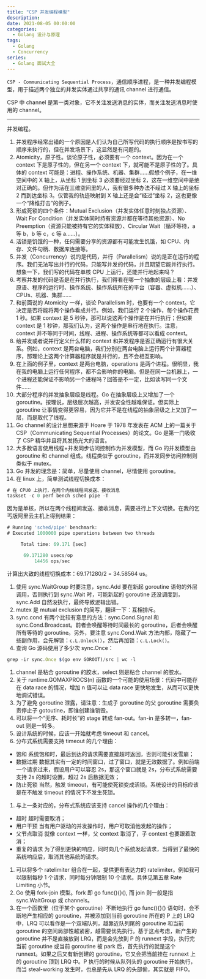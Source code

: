 ```yaml
---
title: "CSP 并发编程模型"
description: 
date: 2021-08-05 00:00:00
categories:
  - Golang 设计与原理
tags:
  - Golang
  - Concurrency
series:	
  - Golang 面试大全
---
```


`CSP - Communicating Sequential Process`，通信顺序进程，是一种并发编程模型，用于描述两个独立的并发实体通过共享的通讯 channel 进行通信。

<!--more-->

CSP 中 channel 是第一类对象，它不关注发送消息的实体，而关注发送消息时使用的 channel。



***

并发编程。

1. 并发程序经常出错的一个原因是人们认为自己所写代码的执行顺序是按书写的顺序来执行的，但在并发场景下，这显然是有问题的。
2. Atomicity，原子性。谈论原子性，必须要有一个 context。因为在一个 context 下是原子性的，但在另一个 context 下，就可能不是原子性的了。具体的 context 可能是：进程、操作系统、机器、集群……假想个例子，在一维空间中的 X 轴上，从坐标 1 到坐标 3 必须要经过坐标 2，这在一维空间中是绝对正确的。但作为活在三维空间里的人，我有很多种办法不经过 X 轴上的坐标 2 而到达坐标 3。仅管我的轨迹映射到 X 轴上还是会“经过”坐标 2，这也更像一个“降维打击”的例子。
3. 形成死锁的四个条件：Mutual Exclusion（并发实体任意时刻独占资源）、Wait For Condition（并发实体同时持有资源并都在等待其他资源）、No Preemption（资源只能被持有它的实体释放）、Circular Wait（循环等待，a 等 b，b 等 c，c 等 a……）。
4. 活锁是饥饿的一种，任何需要分享的资源都有可能发生饥饿，如 CPU、内存、文件句柄、数据库连接等。
5. 并发（Concurrency）说的是代码，并行（Parallelism）说的是正在运行的程序。我们无法写出并行的代码，只能写并发的代码，并且期望它能并行执行。想象一下，我们写的代码在单核 CPU 上运行，还能并行地起来吗？
6. 考察并发的代码是否是在并行执行，我们得看在哪一个抽象的层级上看：并发原语、程序的运行时、操作系统、操作系统所在的平台（容器、虚拟机……）、CPUs、机器、集群……
7. 和前面说的 Atomicity 一样，谈论 Parallelism 时，也要有一个 context。它决定是否将能将两个操作看成并行。例如，我们运行 2 个操作，每个操作花费 1 秒。如果 context 是 5 秒钟，那可以说这两个操作是在并行执行；但如果 context 是 1 秒钟，那我们认为，这两个操作是串行地在执行。注意，context 并不等同于时间，线程、进程、操作系统等都可以看成 context。
8. 给并发或者说并行定义什么样的 context 和并发程序是否正确运行有很大关系。例如，context 是两台电脑，我们分别在两台电脑上运行两个计算器程序，那理论上这两个计算器程序就是并行的，且不会相互影响。
9. 在上面的例子里，context 是两台电脑，operations 是两个进程。很明显，我在我的电脑上运行任何程序，都不会影响你的电脑。但是在同一台机器上，一个进程还能保证不影响另一个进程吗？回答是不一定，比如读写同一个文件……
10. 大部分程序的并发抽象层级是线程。Go 在抽象层级上又增加了一个 goroutine。按理说，层级层次越高，并发安全性越难保证。但实际上 goroutine 让事情变得更容易，因为它并不是在线程的抽象层级之上又加了一层，而是取代了线程。
11. Go channel 的设计思想来源于 Hoare 于 1978 年发表在 ACM 上的一篇关于 CSP（Communicating Sequential Processes）的论文。Go 是第一门吸收了 CSP 精华并且将其发扬光大的语言。
12. 大多数语言使用线程+并发同步访问控制作为并发模型，而 Go 的并发模型由 goroutine 和 channel 组成。线程类似于 goroutine，而并发同步访问控制则类似于 mutex。
13. Go 并发的理念是：简单，尽量使用 channel，尽情使用 goroutine。
14. 在 linux 上，简单测试线程切换成本：

```javascript
# 在 CPU0 上执行，在两个内核线程间发送、接收消息
taskset -c 0 perf bench sched pipe -T
```

因为是单核，所以在两个线程间发送、接收消息，需要进行上下文切换。在我的乞丐版阿里云主机上得到结果：

```javascript
# Running 'sched/pipe' benchmark:
# Executed 1000000 pipe operations between two threads

     Total time: 69.171 [sec]

      69.171280 usecs/op
          14456 ops/sec
```

计算出大致的线程切换成本：69.171280/2 = 34.58564 us。

1. 使用 sync.WaitGroup 时要注意，sync.Add 要在新起 goroutine 语句的外层调用，否则执行到 sync.Wait 时，可能新起的 goroutine 还没调度到，sync.Add 自然没执行，最终导致逻辑出错。
2. mutex 是 mutual exclusion 的简写，翻译一下：互相排斥。
3. sync.cond 有两个比较有意思的方法：sync.Cond.Signal 和 sync.Cond.Broadcast。前者会唤醒等待时间最长的 goroutine，后者会唤醒所有等待的 goroutine。另外，要注意 sync.Cond.Wait 方法内部，隐藏了一些副作用，会先解锁：`c.L.Unlock()`，然后再加锁：`c.L.Lock()`。
4. 查询 Go 源码使用了多少次 sync.Once：

```javascript
grep -ir sync.Once $(go env GOROOT)/src | wc -l
```

1. channel 是粘合 goroutine 的胶水，select 则是粘合 channel 的胶水。
2. 关于 runtime.GOMAXPROCS(n) 函数的一个可能的使用场景：代码中可能存在 data race 的情况，增加 n 值可以让 data race 更快地发生，从而可以更快地调试错误。
3. 为了避免 goroutine 泄露，请注意：生成子 goroutine 的父 goroutine 需要负责停止子 gotoutine，即谁创建谁销毁。
4. 可以将一个“无序、耗时长”的 stage 转成 fan-out。fan-in 是多转一，fan-out 则是一转多。
5. 设计系统的时候，应该一开始就考虑 timeout 和 cancel。
6. 分布式系统需要支持 timeout 的几个理由：

- 饱和 系统饱和时，最后到达的请求需要直接超时返回，否则可能引发雪崩；
- 数据过期 数据其实有一定的时间窗口，过了窗口，就是无效数据了。例如前端一个请求过来，假设用户可以容忍 2s，那这个窗口就是 2s，分布式系统需要支持 2s 的超时设置，超过 2s 后数据无效；
- 防止死锁 当然，触发 timeout，有可能使死锁变成活锁。系统设计的目标应该是在不触发 timeout 的情况下不发生死锁。

1. 与上一条对应的，分布式系统应该支持 cancel 操作的几个理由：

- 超时 超时需要取消；
- 用户干预 当有用户驱动的并发操作时，用户可取消他发起的操作；
- 父节点取消 就像 context 一样，父 context 取消了，子 context 也要跟着取消；
- 重复的请求 为了得到更快的响应，同时向几个系统发起请求，当得到了最快的系统响应后，取消其他系统的请求。

1. 可以将多个 ratelimiter 组合在一起，提供更有表达力的 ratelimiter。例如我可以限制每秒 1 个请求，同时每分钟限制 10 个请求。具体见第五章 Rate Limiting 小节。
2. Go 使用 fork-join 模型。fork 即 go func(){}(), 而 join 则一般是指 sync.WaitGroup 或 channels。
3. 在一个函数里（位于某个 goroutine）不断地执行 go func(){}() 语句时，会不断地产生相应的 goroutine，并被添加到当前 goroutine 所在的 P 上的 LRQ 中，LRQ 可以看作是一个双端队列，越靠近队列尾的 goroutine 和当前 goroutine 的空间局部性越紧密，越需要优先执行。基于这点考虑，新产生的 goroutine 并不是直接放到 LRQ，而是会先放到 P 的 runnext 字段，执行完当前 goroutine 或当前 goroutine 被 park 后，首先执行的就是这个 runnext。如果之后又有新创建的 goroutine，它又会把当前挂在 runnext 上的 goroutine 顶到 LRQ 中。P 执行的时候从队列头的 goroutine 开始执行，而当 steal-working 发生时，也总是先从 LRQ 的头部偷，其实就是 FIFO。

